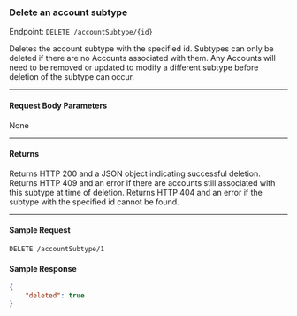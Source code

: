 ### Delete an account subtype
Endpoint: `DELETE /accountSubtype/{id}`

Deletes the account subtype with the specified id. Subtypes can only be deleted if there are no Accounts associated with them. Any Accounts will need to be removed or updated to modify a different subtype before deletion of the subtype can occur.
___

#### Request Body Parameters
None
___
#### Returns
Returns HTTP 200 and a JSON object indicating successful deletion. Returns HTTP 409 and an error if there are accounts still associated with this subtype at time of deletion. Returns HTTP 404 and an error if the subtype with the specified id cannot be found.
____


#### Sample Request
	DELETE /accountSubtype/1


#### Sample Response
```json
{
    "deleted": true
}
```


